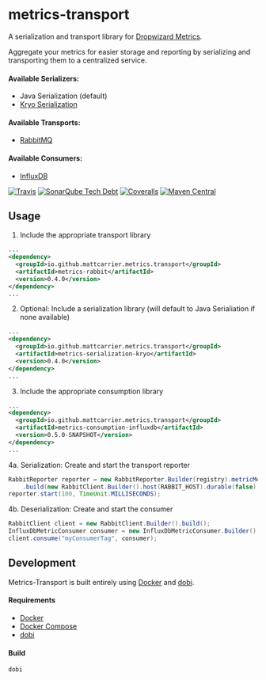 metrics-transport
=================

A serialization and transport library for [Dropwizard Metrics](http://metrics.dropwizard.io/).

Aggregate your metrics for easier storage and reporting by serializing and transporting them to a centralized service.

#### Available Serializers:
* Java Serialization (default)
* [Kryo Serialization](https://github.com/EsotericSoftware/kryo)

#### Available Transports:
* [RabbitMQ](https://www.rabbitmq.com/)

#### Available Consumers:
* [InfluxDB](https://www.influxdata.com/time-series-platform/influxdb/)

[![Travis](https://img.shields.io/travis/mattcarrier/metrics-transport.svg)](https://travis-ci.org/mattcarrier/metrics-transport)
[![SonarQube Tech Debt](https://sonarqube.com/api/badges/measure?key=io.github.mattcarrier.metrics.transport:metrics-transport-parent&metric=sqale_debt_ratio)](https://sonarqube.com/dashboard?id=io.github.mattcarrier.metrics.transport%3Ametrics-transport-parent)
[![Coveralls](https://img.shields.io/coveralls/mattcarrier/metrics-transport.svg)](https://coveralls.io/github/mattcarrier/metrics-transport)
[![Maven Central](https://img.shields.io/maven-central/v/io.github.mattcarrier.metrics.transport/metrics-transport-parent.svg)](https://search.maven.org/#search%7Cga%7C1%7Cg%3A%22io.github.mattcarrier.metrics.transport%22)

Usage
-----

1. Include the appropriate transport library
```xml
...
<dependency>
  <groupId>io.github.mattcarrier.metrics.transport</groupId>
  <artifactId>metrics-rabbit</artifactId>
  <version>0.4.0</version>
</dependency>
...
```
2. Optional: Include a serialization library (will default to Java Serialiation if none available)
```xml
...
<dependency>
  <groupId>io.github.mattcarrier.metrics.transport</groupId>
  <artifactId>metrics-serialization-kryo</artifactId>
  <version>0.4.0</version>
</dependency>
...
```
3. Include the appropriate consumption library
```xml
...
<dependency>
  <groupId>io.github.mattcarrier.metrics.transport</groupId>
  <artifactId>metrics-consumption-influxdb</artifactId>
  <version>0.5.0-SNAPSHOT</version>
</dependency>
...
```
4a. Serialization: Create and start the transport reporter
```java
RabbitReporter reporter = new RabbitReporter.Builder(registry).metricMeta(metricMeta)
    .build(new RabbitClient.Builder().host(RABBIT_HOST).durable(false).autoDelete(true).build());
reporter.start(100, TimeUnit.MILLISECONDS);
```
4b. Deserialization: Create and start the consumer
```java
RabbitClient client = new RabbitClient.Builder().build();
InfluxDbMetricConsumer consumer = new InfluxDbMetricConsumer.Builder().build();
client.consume("myConsumerTag", consumer);
```

Development
-----------

Metrics-Transport is built entirely using [Docker](https://www.docker.com/) and [dobi](https://github.com/dnephin/dobi).

#### Requirements
* [Docker](https://www.docker.com/)
* [Docker Compose](https://docs.docker.com/compose/)
* [dobi](https://github.com/dnephin/dobi)

#### Build
```bash
dobi
```
